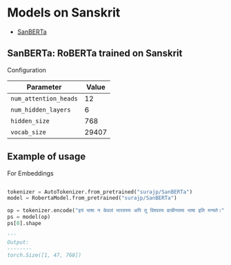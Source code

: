 # Models on Sanskrit

- [SanBERTa](#SanBERTa:-RoBERTa-trained-on-Sanskrit)

## SanBERTa: RoBERTa trained on Sanskrit

Configuration

| Parameter | Value |
|---|---|
| `num_attention_heads` | 12 |
| `num_hidden_layers` | 6 |
| `hidden_size` | 768 |
| `vocab_size` | 29407 |

## Example of usage

For Embeddings

```python

tokenizer = AutoTokenizer.from_pretrained("surajp/SanBERTa")
model = RobertaModel.from_pretrained("surajp/SanBERTa")

op = tokenizer.encode("इयं भाषा न केवलं भारतस्य अपि तु विश्वस्य प्राचीनतमा भाषा इति मन्यते।", return_tensors="pt")
ps = model(op)
ps[0].shape

```

```python
'''
Output:
--------
torch.Size([1, 47, 768])

```
